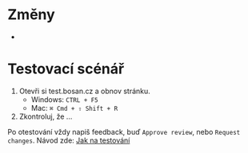 # Změny

 - 

# Testovací scénář

1. Otevři si test.bosan.cz a obnov stránku.
    - Windows: `CTRL + F5`
    - Mac: `⌘ Cmd + ⇧ Shift + R`
2. Zkontroluj, že …

 Po otestování vždy napiš feedback, buď `Approve review`, nebo `Request changes`. Návod zde: [Jak na testování](https://github.com/bosancz/bosan.cz/wiki/Jak-na-testov%C3%A1n%C3%AD%3F)